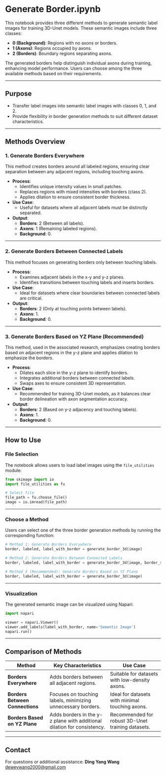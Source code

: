# **Generate Border.ipynb**

This notebook provides three different methods to generate semantic label images for training 3D-Unet models. These semantic images include three classes:
- **0 (Background)**: Regions with no axons or borders.
- **1 (Axons)**: Regions occupied by axons.
- **2 (Borders)**: Boundary regions separating axons.

The generated borders help distinguish individual axons during training, enhancing model performance. Users can choose among the three available methods based on their requirements.

---

## **Purpose**
- Transfer label images into semantic label images with classes 0, 1, and 2.
- Provide flexibility in border generation methods to suit different dataset characteristics.

---

## **Methods Overview**

### **1. Generate Borders Everywhere**
This method creates borders around all labeled regions, ensuring clear separation between any adjacent regions, including touching axons.

- **Process**:
  - Identifies unique intensity values in small patches.
  - Replaces regions with mixed intensities with borders (class 2).
  - Applies dilation to ensure consistent border thickness.
- **Use Case**:
  - Useful for datasets where all adjacent labels must be distinctly separated.
- **Output**:
  - **Borders**: 2 (Between all labels).
  - **Axons**: 1 (Remaining labeled regions).
  - **Background**: 0.

---

### **2. Generate Borders Between Connected Labels**
This method focuses on generating borders only between touching labels. 

- **Process**:
  - Examines adjacent labels in the x-y and y-z planes.
  - Identifies transitions between touching labels and inserts borders.
- **Use Case**:
  - Ideal for datasets where clear boundaries between connected labels are critical.
- **Output**:
  - **Borders**: 2 (Only at touching points between labels).
  - **Axons**: 1.
  - **Background**: 0.

---

### **3. Generate Borders Based on YZ Plane (Recommended)**
This method, used in the associated research, emphasizes creating borders based on adjacent regions in the y-z plane and applies dilation to emphasize the borders.

- **Process**:
  - Dilates each slice in the y-z plane to identify borders.
  - Integrates additional borders between connected labels.
  - Swaps axes to ensure consistent 3D representation.
- **Use Case**:
  - Recommended for training 3D-Unet models, as it balances clear border delineation with axon segmentation accuracy.
- **Output**:
  - **Borders**: 2 (Based on y-z adjacency and touching labels).
  - **Axons**: 1.
  - **Background**: 0.

---

## **How to Use**

### File Selection
The notebook allows users to load label images using the `file_utilities` module:
```python
from skimage import io
import file_utilities as fu

# Select file
file_path = fu.choose_file()
image = io.imread(file_path)
```

---

### Choose a Method
Users can select one of the three border generation methods by running the corresponding function:
```python
# Method 1: Generate Borders Everywhere
border, labeled, label_with_border = generate_border_3d(image)

# Method 2: Generate Borders Between Connected Labels
border, labeled, label_with_border = generate_border_3d(image, border_size=1)

# Method 3 (Recommended): Generate Borders Based on YZ Plane
border, labeled, label_with_border = generate_border_3d(image)
```

---

### Visualization
The generated semantic image can be visualized using Napari:
```python
import napari

viewer = napari.Viewer()
viewer.add_labels(label_with_border, name='Semantic Image')
napari.run()
```

---

## **Comparison of Methods**

| **Method**                     | **Key Characteristics**                                                        | **Use Case**                                            |
|--------------------------------|--------------------------------------------------------------------------------|--------------------------------------------------------|
| **Borders Everywhere**         | Adds borders between all adjacent regions.                                     | Suitable for datasets with low-density axons.       |
| **Borders Between Connections**| Focuses on touching labels, minimizing unnecessary borders.                    | Ideal for datasets with minimal touching axons.        |
| **Borders Based on YZ Plane**  | Adds borders in the y-z plane with additional dilation for consistency.         | Recommended for robust 3D-Unet training datasets.      |

---

## **Contact**
For questions or additional assistance:
**Ding Yang Wang**  
[deweywang2000@gmail.com](mailto:deweywang2000@gmail.com)
